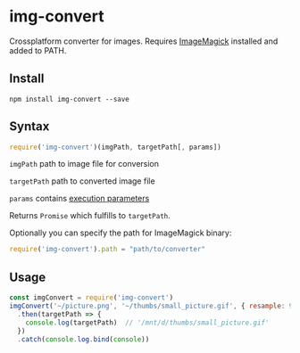 # img-convert
Crossplatform converter for images. Requires [ImageMagick](https://www.imagemagick.org/script/download.php) installed and added to PATH.

Install
--------
`npm install img-convert --save`

Syntax
--------
```javascript
require('img-convert')(imgPath, targetPath[, params])
```

`imgPath`  <string>  path to image file for conversion

`targetPath`  <string>  path to converted image file

`params`  <object>  contains [execution parameters](https://www.imagemagick.org/script/convert.php)

Returns `Promise` which fulfills to `targetPath`.

Optionally you can specify the path for ImageMagick binary:
```javascript
require('img-convert').path = "path/to/converter"
```
Usage
--------
```javascript
const imgConvert = require('img-convert')
imgConvert('~/picture.png', '~/thumbs/small_picture.gif', { resample: 96, resize: '50%' })
  .then(targetPath => {
    console.log(targetPath)  // '/mnt/d/thumbs/small_picture.gif'
  })
  .catch(console.log.bind(console))
```
